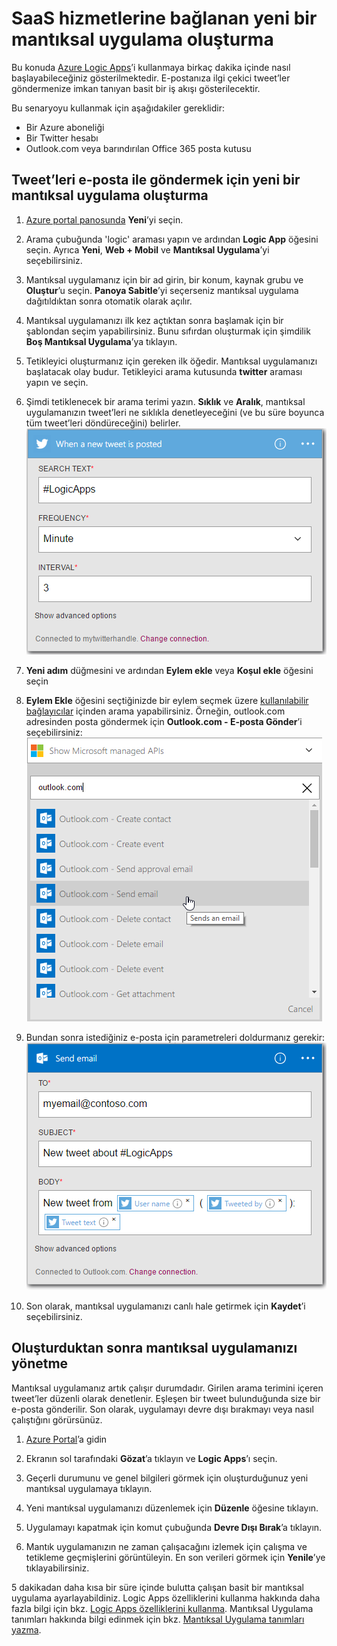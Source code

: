 <properties
    pageTitle="Mantıksal Uygulama Oluşturma | Microsoft Azure"
    description="SaaS hizmetlerine bağlanan Mantıksal Uygulamalar oluşturma hakkında bilgi edinin"
    authors="jeffhollan"
    manager="dwrede"
    editor=""
    services="logic-apps"
    documentationCenter=""/>

<tags
    ms.service="logic-apps"
    ms.workload="na"
    ms.tgt_pltfrm="na"
    ms.devlang="na"
    ms.topic="get-started-article"
    ms.date="07/16/2016"
    ms.author="jehollan"/>


# SaaS hizmetlerine bağlanan yeni bir mantıksal uygulama oluşturma

Bu konuda [Azure Logic Apps](app-service-logic-what-are-logic-apps.md)’i kullanmaya birkaç dakika içinde nasıl başlayabileceğiniz gösterilmektedir. E-postanıza ilgi çekici tweet’ler göndermenize imkan tanıyan basit bir iş akışı gösterilecektir.

Bu senaryoyu kullanmak için aşağıdakiler gereklidir:

- Bir Azure aboneliği
- Bir Twitter hesabı
- Outlook.com veya barındırılan Office 365 posta kutusu

## Tweet’leri e-posta ile göndermek için yeni bir mantıksal uygulama oluşturma

1. [Azure portal panosunda](https://portal.azure.com) **Yeni**’yi seçin. 
2. Arama çubuğunda 'logic' araması yapın ve ardından **Logic App** öğesini seçin. Ayrıca **Yeni**, **Web + Mobil** ve **Mantıksal Uygulama**’yi seçebilirsiniz. 
3. Mantıksal uygulamanız için bir ad girin, bir konum, kaynak grubu ve **Oluştur**’u seçin.  **Panoya Sabitle**’yi seçerseniz mantıksal uygulama dağıtıldıktan sonra otomatik olarak açılır.  
4. Mantıksal uygulamanızı ilk kez açtıktan sonra başlamak için bir şablondan seçim yapabilirsiniz.  Bunu sıfırdan oluşturmak için şimdilik **Boş Mantıksal Uygulama**’ya tıklayın. 
1. Tetikleyici oluşturmanız için gereken ilk öğedir.  Mantıksal uygulamanızı başlatacak olay budur.  Tetikleyici arama kutusunda **twitter** araması yapın ve seçin.
7. Şimdi tetiklenecek bir arama terimi yazın.  **Sıklık** ve **Aralık**, mantıksal uygulamanızın tweet’leri ne sıklıkla denetleyeceğini (ve bu süre boyunca tüm tweet’leri döndüreceğini) belirler.
    ![Twitter araması](./media/app-service-logic-create-a-logic-app/twittersearch.png)

5. **Yeni adım** düğmesini ve ardından **Eylem ekle** veya **Koşul ekle** öğesini seçin
6. **Eylem Ekle** öğesini seçtiğinizde bir eylem seçmek üzere [kullanılabilir bağlayıcılar](../connectors/apis-list.md) içinden arama yapabilirsiniz. Örneğin, outlook.com adresinden posta göndermek için **Outlook.com - E-posta Gönder**’i seçebilirsiniz:  
    ![Eylemler](./media/app-service-logic-create-a-logic-app/actions.png)

7. Bundan sonra istediğiniz e-posta için parametreleri doldurmanız gerekir:  ![Parametreler](./media/app-service-logic-create-a-logic-app/parameters.png)

8. Son olarak, mantıksal uygulamanızı canlı hale getirmek için **Kaydet**’i seçebilirsiniz.

## Oluşturduktan sonra mantıksal uygulamanızı yönetme

Mantıksal uygulamanız artık çalışır durumdadır. Girilen arama terimini içeren tweet’ler düzenli olarak denetlenir. Eşleşen bir tweet bulunduğunda size bir e-posta gönderilir. Son olarak, uygulamayı devre dışı bırakmayı veya nasıl çalıştığını görürsünüz.

1. [Azure Portal](https://portal.azure.com)’a gidin

1. Ekranın sol tarafındaki **Gözat**’a tıklayın ve **Logic Apps**’ı seçin.

2. Geçerli durumunu ve genel bilgileri görmek için oluşturduğunuz yeni mantıksal uygulamaya tıklayın.

3. Yeni mantıksal uygulamanızı düzenlemek için **Düzenle** öğesine tıklayın.

5. Uygulamayı kapatmak için komut çubuğunda **Devre Dışı Bırak**’a tıklayın.

1. Mantık uygulamanızın ne zaman çalışacağını izlemek için çalışma ve tetikleme geçmişlerini görüntüleyin.  En son verileri görmek için **Yenile**’ye tıklayabilirsiniz.

5 dakikadan daha kısa bir süre içinde bulutta çalışan basit bir mantıksal uygulama ayarlayabildiniz. Logic Apps özelliklerini kullanma hakkında daha fazla bilgi için bkz. [Logic Apps özelliklerini kullanma]. Mantıksal Uygulama tanımları hakkında bilgi edinmek için bkz. [Mantıksal Uygulama tanımları yazma](app-service-logic-author-definitions.md).

<!-- Shared links -->
[Azure portal]: https://portal.azure.com
[Logic Apps özelliklerini kullanma]: app-service-logic-create-a-logic-app.md



<!--HONumber=Sep16_HO3-->


